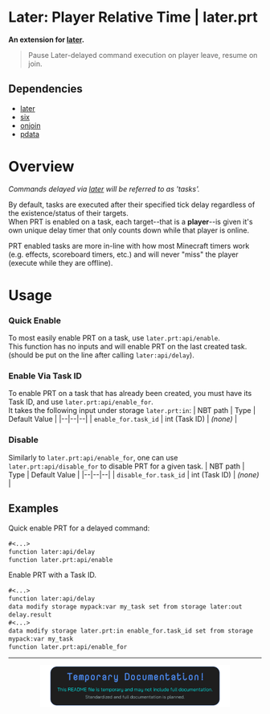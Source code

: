 
# Later: Player Relative Time | later.prt
**An extension for [later](https://github.com/sixslime/later).**
> Pause Later-delayed command execution on player leave, resume on join.

## Dependencies
- [later](https://github.com/sixslime/later)
- [six](https://github.com/sixslime/six)
- [onjoin](https://github.com/sixslime/onjoin)
- [pdata](https://github.com/sixslime/pdata)

# Overview
*Commands delayed via [later](https://github.com/sixslime/later) will be referred to as 'tasks'.*

By default, tasks are executed after their specified tick delay regardless of the existence/status of their targets. \
When PRT is enabled on a task, each target--that is a **player**--is given it's own unique delay timer that only counts down while that player is online.

PRT enabled tasks are more in-line with how most Minecraft timers work (e.g. effects, scoreboard timers, etc.) and will never "miss" the player (execute while they are offline).
# Usage

### Quick Enable
To most easily enable PRT on a task, use `later.prt:api/enable`. \
This function has no inputs and will enable PRT on the last created task. (should be put on the line after calling `later:api/delay`).

### Enable Via Task ID
To enable PRT on a task that has already been created, you must have its Task ID, and use `later.prt:api/enable_for`. \
It takes the following input under storage `later.prt:in`:
| NBT path | Type | Default Value |
|--|--|--|
| `enable_for.task_id` | int (Task ID) | *(none)* |

### Disable
Similarly to `later.prt:api/enable_for`, one can use `later.prt:api/disable_for` to disable PRT for a given task.
| NBT path | Type | Default Value |
|--|--|--|
| `disable_for.task_id` | int (Task ID) | *(none)* |

## Examples
Quick enable PRT for a delayed command:
```mcfunction
#<...>
function later:api/delay
function later.prt:api/enable
```
Enable PRT with a Task ID.
```mcfunction
#<...>
function later:api/delay
data modify storage mypack:var my_task set from storage later:out delay.result
#<...>
data modify storage later.prt:in enable_for.task_id set from storage mypack:var my_task
function later.prt:api/enable_for
```
___

<p align="center">
  <img src="https://raw.githubusercontent.com/sixslime/sixslime.github.io/refs/heads/main/info/logos/temporary_documentation.svg" width="75%" alt="Temporary Documentation Tag"/>
</p>
